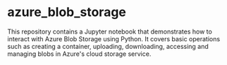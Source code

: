 # azure_blob_storage
This repository contains a Jupyter notebook that demonstrates how to interact with Azure Blob Storage using Python. It covers basic operations such as creating a container,  uploading, downloading, accessing and managing blobs in Azure's cloud storage service. 
